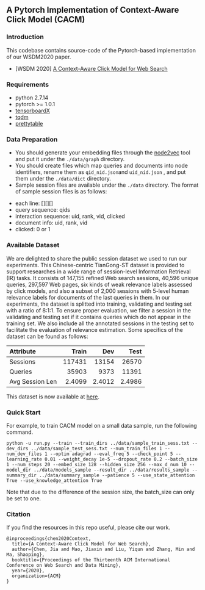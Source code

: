 ## A Pytorch Implementation of Context-Aware Click Model (CACM)

### Introduction

This codebase contains source-code of the Pytorch-based implementation of our WSDM2020 paper.
  - [WSDM 2020] [A Context-Aware Click Model for Web Search](https://dl.acm.org/doi/10.1145/3336191.3371819)

### Requirements

* python 2.7.14
* pytorch >= 1.0.1
* [tensorboardX](https://pypi.python.org/pypi/tensorboardX)
* [tqdm](https://pypi.org/project/tqdm/)
* [prettytable](https://pypi.org/project/PrettyTable/)


### Data Preparation
- You should generate your embedding files through the [node2vec](https://github.com/snap-stanford/snap/tree/master/examples/node2vec) tool and put it under the ```./data/graph``` directory.
- You should create files which map queries and documents into node identifiers, rename them as ```qid_nid.json```and  ```uid_nid.json``` , and put them under the ```./data/dict``` directory.
- Sample session files are available under the ```./data``` directory. The format of sample session files is as follows:

* each line: [<query sequence>]<tab>[<previous interaction>]<tab>[<document info>]<tab><clicked>
* query sequence: qids 
* interaction sequence: uid, rank, vid, clicked
* document info: uid, rank, vid
* clicked: 0 or 1


### Available Dataset

We are delighted to share the public session dataset we used to run our experiments. This Chinese-centric TianGong-ST dataset is provided to support researches in a wide range of session-level Information Retrieval (IR) tasks. It consists of 147,155 refined Web search sessions, 40,596 unique queries, 297,597 Web pages, six kinds of weak relevance labels assessed by click models, and also a subset of 2,000 sessions with 5-level human relevance labels for documents of the last queries in them. In our experiments, the dataset is splitted into training, validating and testing set with a ratio of 8:1:1. To ensure proper evaluation, we filter a session in the validating and testing set if it contains queries which do not appear in the training set. We also include all the annotated sessions in the testing set to facilitate the evaluation of relevance estimation. Some specifics of the dataset can be found as follows:

| Attribute           |   Train |  Dev   |   Test |
| :--- | ---: | ---: | ---: |
| Sessions            |  117431 | 13154  |  26570 |
| Queries             | 35903 | 9373 | 11391 |
| Avg Session Len     |    2.4099 |  2.4012  |   2.4986 |

This dataset is now available at [here](http://www.thuir.cn/tiangong-st/).


### Quick Start

For example, to train CACM model on a small data sample, run the following command.

```
python -u run.py --train --train_dirs ../data/sample_train_sess.txt --dev_dirs ../data/sample_test_sess.txt --num_train_files 1 --num_dev_files 1 --optim adagrad --eval_freq 5 --check_point 5 --learning_rate 0.01 --weight_decay 1e-5 --dropout_rate 0.2 --batch_size 1 --num_steps 20 --embed_size 128 --hidden_size 256 --max_d_num 10 --model_dir ../data/models_sample --result_dir ../data/results_sample --summary_dir ../data/summary_sample --patience 5 --use_state_attention True --use_knowledge_attention True
```

Note that due to the difference of the session size, the batch_size can only be set to one.


### Citation

If you find the resources in this repo useful, please cite our work.

```
@inproceedings{chen2020Context,
  title={A Context-Aware Click Model for Web Search},
  author={Chen, Jia and Mao, Jiaxin and Liu, Yiqun and Zhang, Min and Ma, Shaoping},
  booktitle={Proceedings of the Thirteenth ACM International Conference on Web Search and Data Mining},
  year={2020},
  organization={ACM}
}
```
